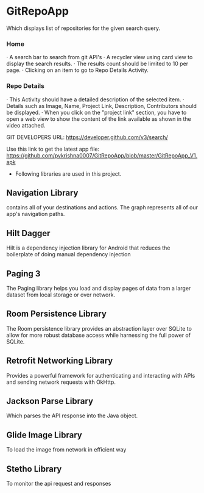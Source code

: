 # GitRepoApp

Which displays list of repositories for the given search query.

### Home
·  A search bar to search from git API's
·  A recycler view using card view to display the search results.
·  The results count should be limited to 10 per page.
·  Clicking on an item to go to Repo Details Activity.

### Repo Details
·  This Activity should have a detailed description of the selected item.
·  Details such as Image, Name, Project Link, Description, Contributors should be displayed.
·  When you click on the "project link" section, you have to open a web view to show the content of the link available as shown in the video attached.

GIT DEVELOPERS URL: https://developer.github.com/v3/search/

Use this link to get the latest app file: https://github.com/pvkrishna0007/GitRepoApp/blob/master/GitRepoApp_V1.apk

* Following libraries are used in this project.

## Navigation Library
contains all of your destinations and actions. The graph represents all of our app's navigation paths.

## Hilt Dagger
Hilt is a dependency injection library for Android that reduces the boilerplate of doing manual dependency injection

## Paging 3
The Paging library helps you load and display pages of data from a larger dataset from local storage or over network.

## Room Persistence Library
The Room persistence library provides an abstraction layer over SQLite to allow for more robust database access while harnessing the full power of SQLite.

## Retrofit Networking Library
Provides a powerful framework for authenticating and interacting with APIs and sending network requests with OkHttp.

## Jackson Parse Library
Which parses the API response into the Java object.

## Glide Image Library
To load the image from network in efficient way

## Stetho Library
To monitor the api request and responses

